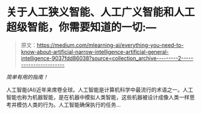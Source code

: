 # 关于人工狭义智能、人工广义智能和人工超级智能，你需要知道的一切:—

> 原文：<https://medium.com/mlearning-ai/everything-you-need-to-know-about-artificial-narrow-intelligence-artificial-general-intelligence-9037fdd86038?source=collection_archive---------2----------------------->

*简单有用的指南！*

人工智能(AI)近年来席卷全球。人工智能是计算机科学中最流行的术语之一。人工智能也称为机器智能，是在机器中模拟人类智能，这些机器被设计成像人类一样思考并模仿人类的行为。人工智能确保执行的任务…